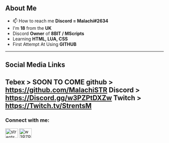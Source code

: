 **About Me**
-----------------------------------------------
- 📫 How to reach me **Discord = Malachi#2634**
- I'm **18** from the **UK**
- Discord **Owner** of **8BIT / MScripts**
- Learning **HTML, LUA, CSS**
- First Attempt At Using **GITHUB**
----------------------------------------------
**Social Media Links**
----------------------------------------------
Tebex > **SOON TO COME**
github > https://github.com/MalachiSTR
Discord > https://Discord.gg/w3PZPtDXZw
Twitch > https://Twitch.tv/StrentsM
----------------------------------------------
<h3 align="left">Connect with me:</h3>
<p align="left">
<a href="https://twitter.com/strentsm" target="blank"><img align="center" src="https://raw.githubusercontent.com/rahuldkjain/github-profile-readme-generator/master/src/images/icons/Social/twitter.svg" alt="strentsm" height="30" width="40" /></a>
<a href="https://discord.gg/w3PZPtDXZw" target="blank"><img align="center" src="https://raw.githubusercontent.com/rahuldkjain/github-profile-readme-generator/master/src/images/icons/Social/discord.svg" alt="w3PZPtDXZw" height="30" width="40" /></a>
</p>
